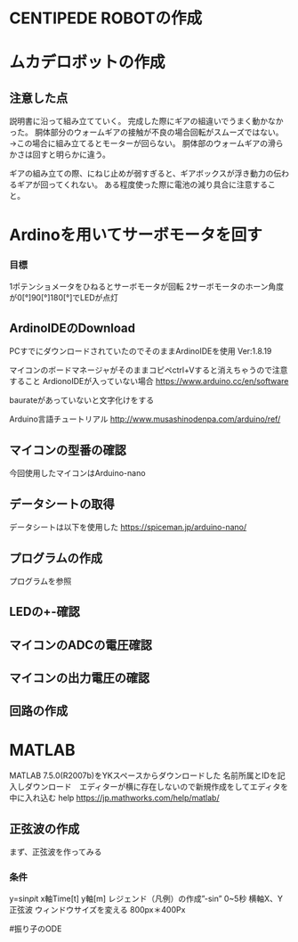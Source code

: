 # CENTIPEDE ROBOTの作成
# ムカデロボットの作成
## 注意した点
説明書に沿って組み立てていく。
完成した際にギアの組違いでうまく動かなかった。
胴体部分のウォームギアの接触が不良の場合回転がスムーズではない。→この場合に組み立てるとモーターが回らない。
胴体部のウォームギアの滑らかさは回すと明らかに違う。

ギアの組み立ての際、にねじ止めが弱すぎると、ギアボックスが浮き動力の伝わるギアが回ってくれない。
ある程度使った際に電池の減り具合に注意すること。


# Ardinoを用いてサーボモータを回す
### 目標
1ポテンショメータをひねるとサーボモータが回転
2サーボモータのホーン角度が0[°]90[°]180[°]でLEDが点灯


## ArdinoIDEのDownload
PCすでにダウンロードされていたのでそのままArdinoIDEを使用
Ver:1.8.19

マイコンのボードマネージャがそのままコピペctrl+Vすると消えちゃうので注意すること
ArdionoIDEが入っていない場合
https://www.arduino.cc/en/software

baurateがあっていないと文字化けをする

Arduino言語チュートリアル
http://www.musashinodenpa.com/arduino/ref/

## マイコンの型番の確認
今回使用したマイコンはArduino-nano

## データシートの取得
データシートは以下を使用した
https://spiceman.jp/arduino-nano/

## プログラムの作成
プログラムを参照

## LEDの+-確認
## マイコンのADCの電圧確認
## マイコンの出力電圧の確認


## 回路の作成


# MATLAB
MATLAB 7.5.0(R2007b)をYKスペースからダウンロードした
名前所属とIDを記入しダウンロード　エディターが横に存在しないので新規作成をしてエディタを中に入れ込む
help
https://jp.mathworks.com/help/matlab/

## 正弦波の作成
まず、正弦波を作ってみる
### 条件
y=sin*pi*t
x軸Time[t]
y軸[m]
レジェンド（凡例）の作成”-sin”
0~5秒
横軸X、Y
正弦波
ウィンドウサイズを変える
800px＊400Px


#振り子のODE
